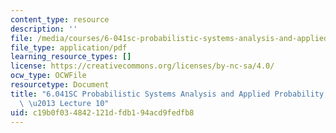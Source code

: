 ```yaml
---
content_type: resource
description: ''
file: /media/courses/6-041sc-probabilistic-systems-analysis-and-applied-probability-fall-2013/c19b0f034842121dfdb194acd9fedfb8_MIT6_041SCF13_lec10_300k.pdf
file_type: application/pdf
learning_resource_types: []
license: https://creativecommons.org/licenses/by-nc-sa/4.0/
ocw_type: OCWFile
resourcetype: Document
title: "6.041SC Probabilistic Systems Analysis and Applied Probability, Fall 2013Transcript\
  \ \u2013 Lecture 10"
uid: c19b0f03-4842-121d-fdb1-94acd9fedfb8
---
```

